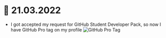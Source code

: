 # 📜 21.03.2022
- I got accepted my request for GitHub Student Developer Pack, so now I have GitHub Pro tag on my profile
![GitHub Pro Tag](/img.png)